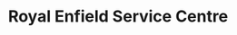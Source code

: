 ---
title: "Royal Enfield Service Centre"
url: /thotttada/royal-enfield-service-centre/
shop: motorcycle
---